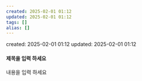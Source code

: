 ```yaml
---
created: 2025-02-01 01:12
updated: 2025-02-01 01:12
tags: []
alias: []
---
```


created: 2025-02-01 01:12
updated: 2025-02-01 01:12

#### 제목을 입력 하세요

내용을 입력 하세요